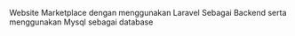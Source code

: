 Website Marketplace dengan menggunakan Laravel Sebagai Backend serta menggunakan Mysql sebagai database 
